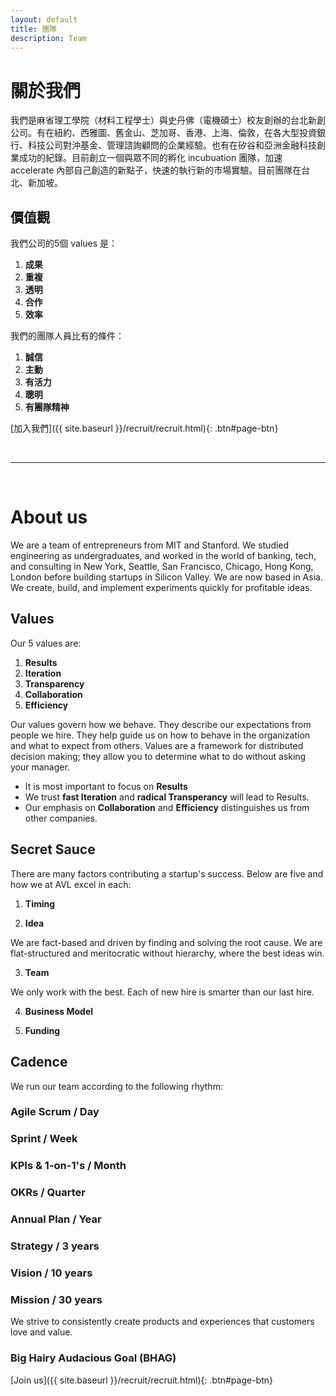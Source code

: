 ```yaml
---
layout: default
title: 團隊
description: Team
---
```


# 關於我們

我們是麻省理工學院（材料工程學士）與史丹佛（電機碩士）校友創辦的台北新創公司。有在紐約、西雅圖、舊金山、芝加哥、香港、上海、倫敦，在各大型投資銀行、科技公司對沖基金、管理諮詢顧問的企業經驗。也有在矽谷和亞洲金融科技創業成功的紀錄。目前創立一個與眾不同的孵化 incubuation 團隊，加速 accelerate 內部自己創造的新點子，快速的執行新的市場實驗。目前團隊在台北、新加坡。

## 價值觀

我們公司的5個 values 是：

1. **成果**
1. **重複**
1. **透明**
1. **合作**
1. **效率**

我們的團隊人員比有的條件：

1. **誠信**
1. **主動**
1. **有活力**
1. **聰明**
1. **有團隊精神**


[加入我們]({{ site.baseurl }}/recruit/recruit.html){: .btn#page-btn}


<br>

---

<br>

# About us

We are a team of entrepreneurs from MIT and Stanford. We studied engineering as undergraduates, and worked in the world of banking, tech, and consulting in New York, Seattle, San Francisco, Chicago, Hong Kong, London before building startups in Silicon Valley. We are now based in Asia. We create, build, and implement experiments quickly for profitable ideas.


## Values

Our 5 values are:

1. **Results**
1. **Iteration**
1. **Transparency**
1. **Collaboration**
1. **Efficiency**

Our values govern how we behave. They describe our expectations from people we hire. They help guide us on how to behave in the organization and what to expect from others. Values are a framework for distributed decision making; they allow you to determine what to do without asking your manager. 

* It is most important to focus on **Results**
* We trust **fast Iteration** and **radical Transperancy** will lead to Results. 
* Our emphasis on **Collaboration** and **Efficiency** distinguishes us from other companies.


## Secret Sauce
There are many factors contributing a startup's success. Below are five and how we at AVL excel in each:

1. **Timing**



2. **Idea**

We are fact-based and driven by finding and solving the root cause. We are flat-structured and meritocratic without hierarchy, where the best ideas win. 

3. **Team**

We only work with the best. Each of new hire is smarter than our last hire.

4. **Business Model**



5. **Funding**



## Cadence

We run our team according to the following rhythm: 

### Agile Scrum / Day 

### Sprint / Week

### KPIs & 1-on-1's / Month

### OKRs / Quarter 

### Annual Plan / Year

### Strategy / 3 years

### Vision / 10 years

### Mission / 30 years
We strive to consistently create products and experiences that customers love and value.

### Big Hairy Audacious Goal (BHAG)
<!-- Our BHAG is to become the most popular X for Y in Z industry. For this to happen, we need to be best are making A much more B. -->

[Join us]({{ site.baseurl }}/recruit/recruit.html){: .btn#page-btn}